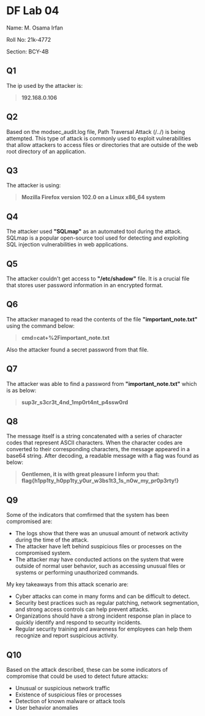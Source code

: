 # DF Lab 04
Name: M. Osama Irfan

Roll No: 21k-4772

Section: BCY-4B
## Q1
The ip used by the attacker is: 
> **192.168.0.106** 

## Q2
Based on the modsec_audit.log file, Path Traversal Attack (/../) is being attempted. This type of attack is commonly used to exploit vulnerabilities that allow attackers to access files or directories that are outside of the web root directory of an application.

## Q3
The attacker is using:
> **Mozilla Firefox version 102.0 on a Linux x86_64 system**

## Q4
The attacker used **"SQLmap"** as an automated tool during the attack. SQLmap is a popular open-source tool used for detecting and exploiting SQL injection vulnerabilities in web applications.

## Q5
The attacker couldn't get access to **"/etc/shadow"** file. It is a crucial file that stores user password information in an encrypted format.

## Q6
The attacker managed to read the contents of the file **"important_note.txt"** using the command below:
> **cmd=cat+%2Fimportant_note.txt**

Also the attacker found a secret password from that file.

## Q7
The attacker was able to find a password from **"important_note.txt"** which is as below:
> **sup3r_s3cr3t_4nd_1mp0rt4nt_p4ssw0rd**

## Q8
The message itself is a string concatenated with a series of character codes that represent ASCII characters. When the character codes are converted to their corresponding characters, the message appeared in a base64 string. After decoding, a readable message with a flag was found as below:
> **Gentlemen, it is with great pleasure I inform you that:**
> **flag{h1pp1ty_h0pp1ty_y0ur_w3bs1t3_1s_n0w_my_pr0p3rty!}**

## Q9
Some of the indicators that comfirmed that the system has been compromised are: 
* The logs show that there was an unusual amount of network activity during the time of the attack.
* The attacker have left behind suspicious files or processes on the compromised system.
* The attacker may have conducted actions on the system that were outside of normal user behavior, such as accessing unusual files or systems or performing unauthorized commands.

My key takeaways from this attack scenario are:
* Cyber attacks can come in many forms and can be difficult to detect.
*  Security best practices such as regular patching, network segmentation, and strong access controls can help prevent attacks.
* Organizations should have a strong incident response plan in place to quickly identify and respond to security incidents.
* Regular security training and awareness for employees can help them recognize and report suspicious activity.

## Q10
Based on the attack described, these can be some indicators of compromise that could be used to detect future attacks:
* Unusual or suspicious network traffic
* Existence of suspicious files or processes
* Detection of known malware or attack tools
* User behavior anomalies
